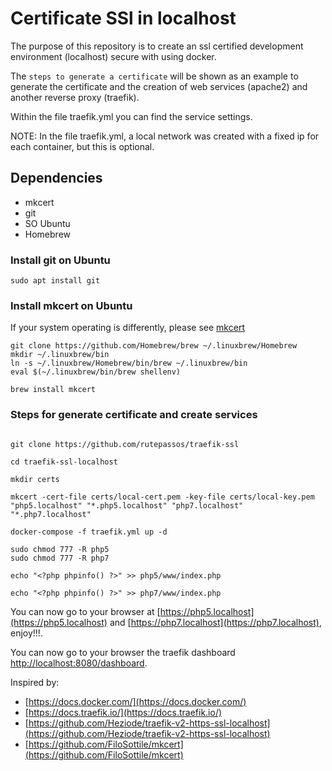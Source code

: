 # Certificate SSl in localhost

The purpose of this repository is to create an ssl certified development environment (localhost)
secure with using docker.

The `steps to generate a certificate` will be shown as an example to generate
the certificate and the creation of web services (apache2) and another reverse proxy (traefik).

Within the file traefik.yml you can find the service settings.

NOTE: In the file traefik.yml, a local network was created with a fixed ip for each container, but this is optional.

## Dependencies

- mkcert
- git
- SO Ubuntu
- Homebrew

### Install git on Ubuntu

```
sudo apt install git

```

### Install mkcert on Ubuntu

If your system operating is differently, please see [mkcert](https://github.com/FiloSottile/mkcert)

```
git clone https://github.com/Homebrew/brew ~/.linuxbrew/Homebrew
mkdir ~/.linuxbrew/bin
ln -s ~/.linuxbrew/Homebrew/bin/brew ~/.linuxbrew/bin
eval $(~/.linuxbrew/bin/brew shellenv)

brew install mkcert

```

### Steps for generate certificate and create services

```

git clone https://github.com/rutepassos/traefik-ssl

cd traefik-ssl-localhost

mkdir certs

mkcert -cert-file certs/local-cert.pem -key-file certs/local-key.pem "php5.localhost" "*.php5.localhost" "php7.localhost" "*.php7.localhost"

docker-compose -f traefik.yml up -d

sudo chmod 777 -R php5
sudo chmod 777 -R php7

echo "<?php phpinfo() ?>" >> php5/www/index.php

echo "<?php phpinfo() ?>" >> php7/www/index.php

```

You can now go to your browser at [https://php5.localhost](https://php5.localhost) and [https://php7.localhost](https://php7.localhost), enjoy!!!.

You can now go to your browser the traefik dashboard [http://localhost:8080/dashboard](http://localhost:8080/dashboard).

Inspired by:

- [https://docs.docker.com/](https://docs.docker.com/)
- [https://docs.traefik.io/](https://docs.traefik.io/)
- [https://github.com/Heziode/traefik-v2-https-ssl-localhost](https://github.com/Heziode/traefik-v2-https-ssl-localhost)
- [https://github.com/FiloSottile/mkcert](https://github.com/FiloSottile/mkcert)
